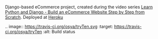 Django-based eCommerce project, created during the video series [Learn Python and Django - Build an eCommerce Website Step by Step from Scratch](https://www.youtube.com/watch?v=9Wbfk16jEOk). Deployed at [Heroku](https://tryten.herokuapp.com/)

.. image:: https://travis-ci.org/osya/tryTen.svg
    :target: https://travis-ci.org/osya/tryTen
    :alt: Build status
